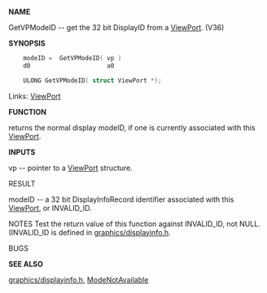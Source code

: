 
**NAME**

GetVPModeID -- get the 32 bit DisplayID from a [ViewPort](_00B8.md). (V36)

**SYNOPSIS**

```c
    modeID =  GetVPModeID( vp )
    d0                     a0

    ULONG GetVPModeID( struct ViewPort *);

```
Links: [ViewPort](_00B8.md) 

**FUNCTION**

returns the normal display modeID, if one is currently  associated
with this [ViewPort](_00B8.md).

**INPUTS**

vp -- pointer to a [ViewPort](_00B8.md) structure.

RESULT

modeID -- a 32 bit DisplayInfoRecord identifier associated with
this [ViewPort](_00B8.md), or INVALID_ID.

NOTES
Test the return value of this function against INVALID_ID, not NULL.
(INVALID_ID is defined in [graphics/displayinfo.h](_00BD.md).

BUGS

**SEE ALSO**

[graphics/displayinfo.h](_00BD.md), [ModeNotAvailable](../graphics/ModeNotAvailable.md)

